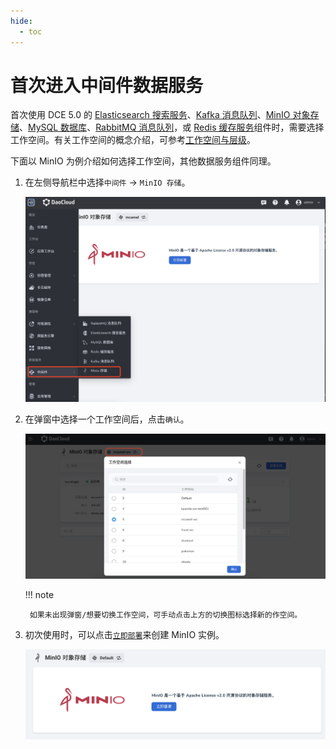 ```yaml
---
hide:
  - toc
---
```


# 首次进入中间件数据服务

首次使用 DCE 5.0 的 [Elasticsearch 搜索服务](elasticsearch/intro/what.md)、[Kafka 消息队列](./kafka/intro/what.md)、[MinIO 对象存储](./minio/intro/what.md)、[MySQL 数据库](mysql/intro/what.md)、[RabbitMQ 消息队列](rabbitmq/intro/what.md)，或 [Redis 缓存服务](./redis/intro/what.md)组件时，需要选择工作空间。有关工作空间的概念介绍，可参考[工作空间与层级](../ghippo/user-guide/workspace/ws-folder.md)。

下面以 MinIO 为例介绍如何选择工作空间，其他数据服务组件同理。

1. 在左侧导航栏中选择`中间件` -> `MinIO 存储`。

    ![选择工作空间](minio/images/first-visit01.png)

2. 在弹窗中选择一个工作空间后，点击`确认`。

    ![选择工作空间](minio/images/login02.png)

    !!! note

        如果未出现弹窗/想要切换工作空间，可手动点击上方的切换图标选择新的作空间。

3. 初次使用时，可以点击[`立即部署`](minio/user-guide/create.md)来创建 MinIO 实例。

    ![立即部署](minio/images/what03.png)